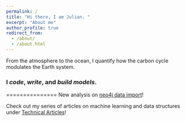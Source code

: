 ```yaml
---
permalink: /
title: "Hi there, I am Julian. "
excerpt: "About me"
author_profile: true
redirect_from: 
  - /about/
  - /about.html
---
```



From the atmosphere to the ocean, I quantify how the carbon cycle modulates the Earth system. 
### I *code*, *write*, and *build models*.

===============
New analysis on [neo4j data import](https://julianwangnwu.github.io/posts/2019/06/import-neo4j/)!

Check out my series of articles on machine learning and data structures under [Technical Articles](https://julianwangnwu.github.io/year-archive/)!



